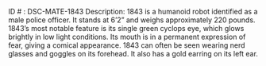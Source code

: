 ID # : DSC-MATE-1843
Description: 1843 is a humanoid robot identified as a male police officer. It stands at 6’2” and weighs approximately 220 pounds. 1843’s most notable feature is its single green cyclops eye, which glows brightly in low light conditions. Its mouth is in a permanent expression of fear, giving a comical appearance. 1843 can often be seen wearing nerd glasses and goggles on its forehead. It also has a gold earring on its left ear.